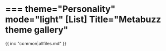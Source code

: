 ===
theme="Personality"
mode="light"
[List]
Title="Metabuzz theme gallery"
===

{{ inc "common|allfiles.md" }}

